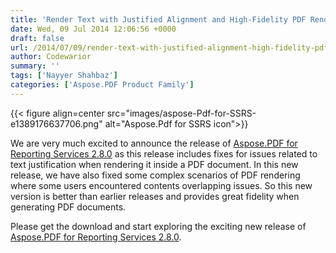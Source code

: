 ```yaml
---
title: 'Render Text with Justified Alignment and High-Fidelity PDF Rendering in Reporting Services 2.8.0'
date: Wed, 09 Jul 2014 12:06:56 +0000
draft: false
url: /2014/07/09/render-text-with-justified-alignment-high-fidelity-pdf-rendering/
author: Codewarior
summary: ''
tags: ['Nayyer Shahbaz']
categories: ['Aspose.PDF Product Family']
---
```




{{< figure align=center src="images/aspose-Pdf-for-SSRS-e1389176637706.png" alt="Aspose.Pdf for SSRS icon">}}


We are very much excited to announce the release of [Aspose.PDF for Reporting Services 2.8.0][1] as this release includes fixes for issues related to text justification when rendering it inside a PDF document. In this new release, we have also fixed some complex scenarios of PDF rendering where some users encountered contents overlapping issues. So this new version is better than earlier releases and provides great fidelity when generating PDF documents.

Please get the download and start exploring the exciting new release of [Aspose.PDF for Reporting Services 2.8.0][2].




[1]: https://products.aspose.com/pdf/reporting-services
[2]: https://downloads.aspose.com/pdf/reporting-services




